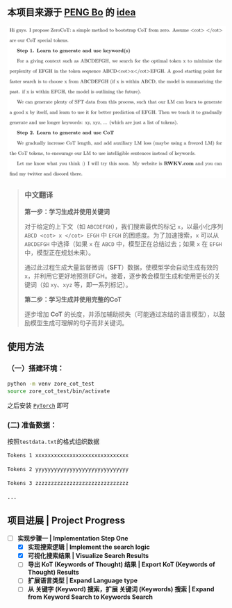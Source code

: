 ## 本项目来源于 [PENG Bo](https://github.com/BlinkDL) 的 [idea](https://github.com/RWKV/ZeroCoT)

![@BlinkDL idea](bo_newidea.png)

> ### 中文翻译
> **第一步：学习生成并使用关键词**
>
>   对于给定的上下文（如 `ABCDEFGH`），我们搜索最优的标记 `x`，以最小化序列 `ABCD <cot> x </cot> EFGH` 中 `EFGH` 的困惑度。为了加速搜索，`x` 可以从 `ABCDEFGH` 中选择（如果 `x` 在 `ABCD` 中，模型正在总结过去；如果 `x` 在 `EFGH` 中，模型正在规划未来）。
>
>   通过此过程生成大量监督微调（**SFT**）数据，使模型学会自动生成有效的 `x`，并利用它更好地预测EFGH。接着，逐步教会模型生成和使用更长的关键词（如 `xy`、`xyz` 等，即一系列标记）。
>
> **第二步：学习生成并使用完整的CoT**
>
>   逐步增加 **CoT** 的长度，并添加辅助损失（可能通过冻结的语言模型），以鼓励模型生成可理解的句子而非关键词。

## 使用方法
### （一）搭建环境：
``` bash
python -m venv zore_cot_test
source zore_cot_test/bin/activate
```
之后安装 [`PyTorch`](https://pytorch.org/get-started/) 即可

### (二) 准备数据：
按照`testdata.txt`的格式组织数据
``` 
Tokens 1 xxxxxxxxxxxxxxxxxxxxxxxxxxxxxx

Tokens 2 yyyyyyyyyyyyyyyyyyyyyyyyyyyyyy

Tokens 3 zzzzzzzzzzzzzzzzzzzzzzzzzzzzzz

...
```

## 项目进展 | Project Progress  

- [ ] **实现步骤一 | Implementation Step One**  
  - [x] **实现搜索逻辑 | Implement the search logic** 
  - [x] **可视化搜索结果 | Visualize Search Results**  
  - [ ] **导出 KoT (Keywords of Thought) 结果 | Export KoT (Keywords of Thought) Results**  
  - [ ] **扩展语言类型 | Expand  Language type**
  - [ ] **从 关键字 (Keyword) 搜索，扩展 关键词 (Keywords) 搜索 | Expand from Keyword Search to Keywords Search**  

<!-- - [ ] **实现步骤二 | Implementation Step Two**  
  - [ ] **关键词的人类对齐 | Human Alignment of Keywords**  
  - [ ] **训练管线 | Training Pipeline**   -->